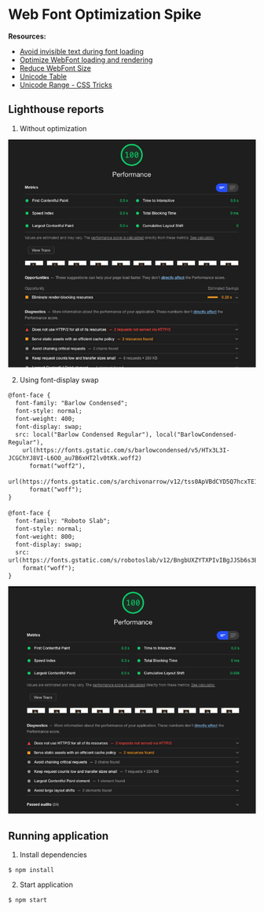# Web Font Optimization Spike

**Resources:**

- [Avoid invisible text during font loading](https://web.dev/avoid-invisible-text/)
- [Optimize WebFont loading and rendering](https://web.dev/optimize-webfont-loading/)
- [Reduce WebFont Size](https://web.dev/reduce-webfont-size/)
- [Unicode Table](https://unicode-table.com/en/)
- [Unicode Range - CSS Tricks](https://css-tricks.com/almanac/properties/u/unicode-range/#:~:text=unicode%2Drange%20%7C%20CSS%2DTricks&text=The%20unicode%2Drange%20property%20in,supported%20by%20the%20font%20face.)

## Lighthouse reports

1. Without optimization

![Report initial](public/img/report-initial.png)

2. Using font-display swap

```
@font-face {
  font-family: "Barlow Condensed";
  font-style: normal;
  font-weight: 400;
  font-display: swap;
  src: local("Barlow Condensed Regular"), local("BarlowCondensed-Regular"),
    url(https://fonts.gstatic.com/s/barlowcondensed/v5/HTx3L3I-JCGChYJ8VI-L6OO_au7B6xHT2lv0tKk.woff2)
      format("woff2"),
    url(https://fonts.gstatic.com/s/archivonarrow/v12/tss0ApVBdCYD5Q7hcxTE1ArZ0Yb0.woff)
      format("woff");
}

@font-face {
  font-family: "Roboto Slab";
  font-style: normal;
  font-weight: 800;
  font-display: swap;
  src: url(https://fonts.gstatic.com/s/robotoslab/v12/BngbUXZYTXPIvIBgJJSb6s3BzlRRfKOFbvjoDIOmb2RlV9Su1cai.woff)
    format("woff");
}
```

![Report initial](public/img/report-font-swap.png)

## Running application

1. Install dependencies

```
$ npm install
```

2. Start application

```
$ npm start
```

